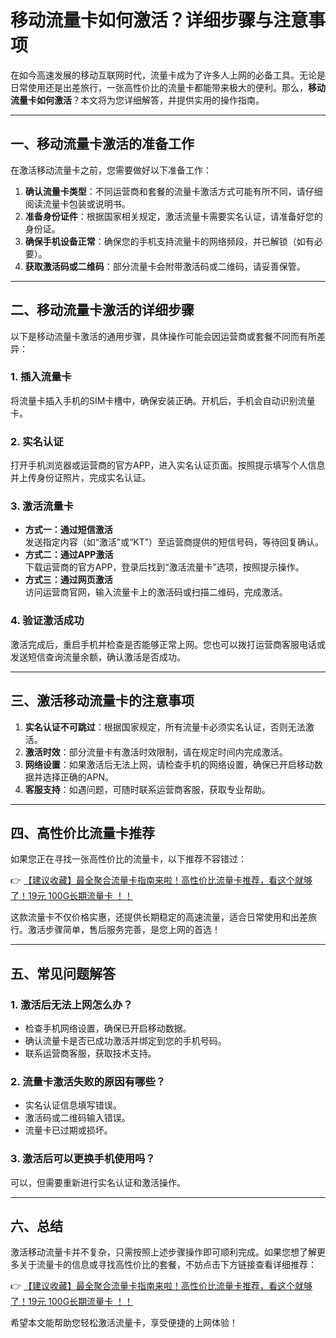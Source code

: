 # 移动流量卡如何激活？详细步骤与注意事项

在如今高速发展的移动互联网时代，流量卡成为了许多人上网的必备工具。无论是日常使用还是出差旅行，一张高性价比的流量卡都能带来极大的便利。那么，**移动流量卡如何激活**？本文将为您详细解答，并提供实用的操作指南。

---

## 一、移动流量卡激活的准备工作

在激活移动流量卡之前，您需要做好以下准备工作：

1. **确认流量卡类型**：不同运营商和套餐的流量卡激活方式可能有所不同，请仔细阅读流量卡包装或说明书。
2. **准备身份证件**：根据国家相关规定，激活流量卡需要实名认证，请准备好您的身份证。
3. **确保手机设备正常**：确保您的手机支持流量卡的网络频段，并已解锁（如有必要）。
4. **获取激活码或二维码**：部分流量卡会附带激活码或二维码，请妥善保管。

---

## 二、移动流量卡激活的详细步骤

以下是移动流量卡激活的通用步骤，具体操作可能会因运营商或套餐不同而有所差异：

### 1. 插入流量卡
将流量卡插入手机的SIM卡槽中，确保安装正确。开机后，手机会自动识别流量卡。

### 2. 实名认证
打开手机浏览器或运营商的官方APP，进入实名认证页面。按照提示填写个人信息并上传身份证照片，完成实名认证。

### 3. 激活流量卡
- **方式一：通过短信激活**  
  发送指定内容（如“激活”或“KT”）至运营商提供的短信号码，等待回复确认。
- **方式二：通过APP激活**  
  下载运营商的官方APP，登录后找到“激活流量卡”选项，按照提示操作。
- **方式三：通过网页激活**  
  访问运营商官网，输入流量卡上的激活码或扫描二维码，完成激活。

### 4. 验证激活成功
激活完成后，重启手机并检查是否能够正常上网。您也可以拨打运营商客服电话或发送短信查询流量余额，确认激活是否成功。

---

## 三、激活移动流量卡的注意事项

1. **实名认证不可跳过**：根据国家规定，所有流量卡必须实名认证，否则无法激活。
2. **激活时效**：部分流量卡有激活时效限制，请在规定时间内完成激活。
3. **网络设置**：如果激活后无法上网，请检查手机的网络设置，确保已开启移动数据并选择正确的APN。
4. **客服支持**：如遇问题，可随时联系运营商客服，获取专业帮助。

---

## 四、高性价比流量卡推荐

如果您正在寻找一张高性价比的流量卡，以下推荐不容错过：

👉 [【建议收藏】最全聚合流量卡指南来啦！高性价比流量卡推荐，看这个就够了！19元 100G长期流量卡 ！！](https://bit.ly/Liuliangka)

这款流量卡不仅价格实惠，还提供长期稳定的高速流量，适合日常使用和出差旅行。激活步骤简单，售后服务完善，是您上网的首选！

---

## 五、常见问题解答

### 1. 激活后无法上网怎么办？
- 检查手机网络设置，确保已开启移动数据。
- 确认流量卡是否已成功激活并绑定到您的手机号码。
- 联系运营商客服，获取技术支持。

### 2. 流量卡激活失败的原因有哪些？
- 实名认证信息填写错误。
- 激活码或二维码输入错误。
- 流量卡已过期或损坏。

### 3. 激活后可以更换手机使用吗？
可以，但需要重新进行实名认证和激活操作。

---

## 六、总结

激活移动流量卡并不复杂，只需按照上述步骤操作即可顺利完成。如果您想了解更多关于流量卡的信息或寻找高性价比的套餐，不妨点击下方链接查看详细推荐：

👉 [【建议收藏】最全聚合流量卡指南来啦！高性价比流量卡推荐，看这个就够了！19元 100G长期流量卡 ！！](https://bit.ly/Liuliangka)

希望本文能帮助您轻松激活流量卡，享受便捷的上网体验！